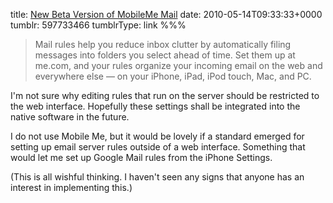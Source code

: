 title: [New Beta Version of MobileMe Mail](http://www.apple.com/mobileme/news/2010/05/the-next-mobileme-mail-now-in-beta.html)
date: 2010-05-14T09:33:33+0000
tumblr: 597733466
tumblrType: link
%%%

> Mail rules help you reduce inbox clutter by automatically filing messages into folders you select ahead of time. Set them up at me.com, and your rules organize your incoming email on the web and everywhere else — on your iPhone, iPad, iPod touch, Mac, and PC.

I'm not sure why editing rules that run on the server should be restricted to the web interface. Hopefully these settings shall be integrated into the native software in the future. 

I do not use Mobile Me, but it would be lovely if a standard emerged for setting up email server rules outside of a web interface. Something that would let me set up Google Mail rules from the iPhone Settings.

(This is all wishful thinking. I haven't seen any signs that anyone has an interest in implementing this.)
